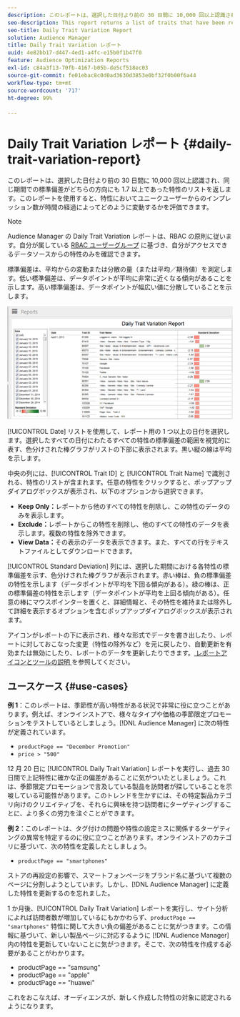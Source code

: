 ```yaml
---
description: このレポートは、選択した日付より前の 30 日間に 10,000 回以上認識され、同じ期間での標準偏差がどちらの方向にも 1.7 以上であった特性のリストを返します。このレポートを使用すると、特性においてユニークユーザーからのインプレッション数が時間の経過によってどのように変動するかを評価できます。
seo-description: This report returns a list of traits that have been realized at least 10,000 times in the 30 days prior to the selected date(s) and have a standard deviation greater or equal to 1.7 in either direction over the same time interval. The report helps you evaluate how the number of impressions from unique users in a trait fluctuate over time.
seo-title: Daily Trait Variation Report
solution: Audience Manager
title: Daily Trait Variation レポート
uuid: 4e82bb17-d447-4ed1-a4fc-e15b0f1b47f0
feature: Audience Optimization Reports
exl-id: c84a3f13-70fb-4167-b05b-de5cf518ec03
source-git-commit: fe01ebac8c0d0ad3630d3853e0bf32f0b00f6a44
workflow-type: tm+mt
source-wordcount: '717'
ht-degree: 99%

---
```


# Daily Trait Variation レポート {#daily-trait-variation-report}

このレポートは、選択した日付より前の 30 日間に 10,000 回以上認識され、同じ期間での標準偏差がどちらの方向にも 1.7 以上であった特性のリストを返します。このレポートを使用すると、特性においてユニークユーザーからのインプレッション数が時間の経過によってどのように変動するかを評価できます。

>[!NOTE]
>
>Audience Manager の Daily Trait Variation レポートは、RBAC の原則に従います。自分が属している [RBAC ユーザーグループ](/help/using/features/administration/administration-overview.md) に基づき、自分がアクセスできるデータソースからの特性のみを確認できます。

標準偏差は、平均からの変動または分散の量（または平均／期待値）を測定します。低い標準偏差は、データポイントが平均に非常に近くなる傾向があることを示します。高い標準偏差は、データポイントが幅広い値に分散していることを示します。

![](assets/daily_trait_variation.png)

[!UICONTROL Date] リストを使用して、レポート用の 1 つ以上の日付を選択します。選択したすべての日付にわたるすべての特性の標準偏差の範囲を視覚的に表す、色分けされた棒グラフがリストの下部に表示されます。黒い縦の線は平均を示します。

中央の列には、[!UICONTROL Trait ID] と [!UICONTROL Trait Name] で識別される、特性のリストが含まれます。任意の特性をクリックすると、ポップアップダイアログボックスが表示され、以下のオプションから選択できます。

* **Keep Only：**&#x200B;レポートから他のすべての特性を削除し、この特性のデータのみを表示します。
* **Exclude：**&#x200B;レポートからこの特性を削除し、他のすべての特性のデータを表示します。複数の特性を除外できます。
* **View Data：**&#x200B;その表示のデータを表示できます。また、すべての行をテキストファイルとしてダウンロードできます。

[!UICONTROL Standard Deviation] 列には、選択した期間における各特性の標準偏差を示す、色分けされた棒グラフが表示されます。赤い棒は、負の標準偏差の特性を示します（データポイントが平均を下回る傾向がある）。緑の棒は、正の標準偏差の特性を示します（データポイントが平均を上回る傾向がある）。任意の棒にマウスポインターを置くと、詳細情報と、その特性を維持または除外して詳細を表示するオプションを含むポップアップダイアログボックスが表示されます。

アイコンがレポートの下に表示され、様々な形式でデータを書き出したり、レポートに対しておこなった変更（特性の除外など）を元に戻したり、自動更新を有効または無効にしたり、レポートのデータを更新したりできます。[ レポートアイコンとツールの説明 ](../../reporting/dynamic-reports/interactive-report-technology.md#icons-tools-explained) を参照してください。

## ユースケース {#use-cases}

**例 1**：このレポートは、季節性が高い特性がある状況で非常に役に立つことがあります。例えば、オンラインストアで、様々なタイプや価格の季節限定プロモーションをテストしているとしましょう。[!DNL Audience Manager] に次の特性が定義されています。

* `productPage == "December Promotion"`
* `price > "500"`

12 月 20 日に [!UICONTROL Daily Trait Variation] レポートを実行し、過去 30 日間で上記特性に確かな正の偏差があることに気がついたとしましょう。これは、季節限定プロモーションで言及している製品を訪問者が探していることを示唆している可能性があります。このトレンドを生かすには、その特定製品カテゴリ向けのクリエイティブを、それらに興味を持つ訪問者にターゲティングすることに、より多くの労力を注ぐことができます。

**例 2**：このレポートは、タグ付けの問題や特性の設定ミスに関係するターゲティングの異常を特定するのに役に立つことがあります。オンラインストアのカテゴリに基づいて、次の特性を定義したとしましょう。

* `productPage == "smartphones"`

ストアの再設定の影響で、スマートフォンページをブランド名に基づいて複数のページに分割しようとしています。しかし、[!DNL Audience Manager] に定義した特性を更新するのを忘れました。

1 か月後、[!UICONTROL Daily Trait Variation] レポートを実行し、サイト分析によれば訪問者数が増加しているにもかかわらず、`productPage == "smartphones"` 特性に関して大きい負の偏差があることに気がつきます。この情報に基づいて、新しい製品ページに対応するように [!DNL Audience Manager] 内の特性を更新していないことに気がつきます。そこで、次の特性を作成する必要があることがわかります。

* productPage == &quot;samsung&quot;
* productPage == &quot;apple&quot;
* productPage == &quot;huawei&quot;

これをおこなえば、オーディエンスが、新しく作成した特性の対象に認定されるようになります。
